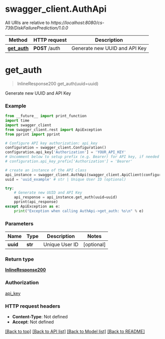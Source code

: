 # swagger_client.AuthApi

All URIs are relative to *https://localhost:8080/cs-739/DiskFailurePrediction/1.0.0*

Method | HTTP request | Description
------------- | ------------- | -------------
[**get_auth**](AuthApi.md#get_auth) | **POST** /auth | Generate new UUID and API Key


# **get_auth**
> InlineResponse200 get_auth(uuid=uuid)

Generate new UUID and API Key

### Example
```python
from __future__ import print_function
import time
import swagger_client
from swagger_client.rest import ApiException
from pprint import pprint

# Configure API key authorization: api_key
configuration = swagger_client.Configuration()
configuration.api_key['Authorization'] = 'YOUR_API_KEY'
# Uncomment below to setup prefix (e.g. Bearer) for API key, if needed
# configuration.api_key_prefix['Authorization'] = 'Bearer'

# create an instance of the API class
api_instance = swagger_client.AuthApi(swagger_client.ApiClient(configuration))
uuid = 'uuid_example' # str | Unique User ID (optional)

try:
    # Generate new UUID and API Key
    api_response = api_instance.get_auth(uuid=uuid)
    pprint(api_response)
except ApiException as e:
    print("Exception when calling AuthApi->get_auth: %s\n" % e)
```

### Parameters

Name | Type | Description  | Notes
------------- | ------------- | ------------- | -------------
 **uuid** | **str**| Unique User ID | [optional] 

### Return type

[**InlineResponse200**](InlineResponse200.md)

### Authorization

[api_key](../README.md#api_key)

### HTTP request headers

 - **Content-Type**: Not defined
 - **Accept**: Not defined

[[Back to top]](#) [[Back to API list]](../README.md#documentation-for-api-endpoints) [[Back to Model list]](../README.md#documentation-for-models) [[Back to README]](../README.md)

